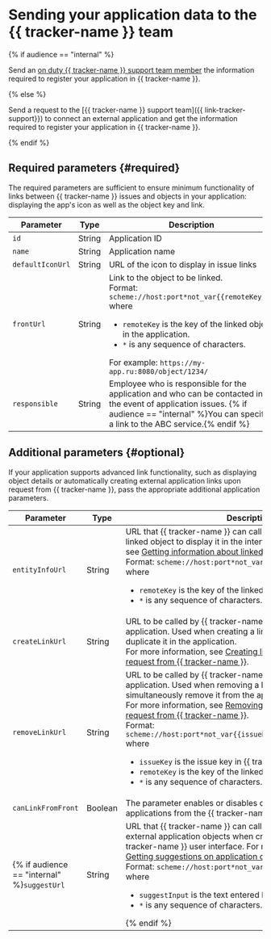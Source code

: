 # Sending your application data to the {{ tracker-name }} team

{% if audience == "internal" %}

Send an [on duty {{ tracker-name }} support team member](https://abc.yandex-team.ru/services/STARTREK/duty/) the information required to register your application in {{ tracker-name }}.

{% else %}

Send a request to the [{{ tracker-name }} support team]({{ link-tracker-support}}) to connect an external application and get the information required to register your application in {{ tracker-name }}.

{% endif %}

## Required parameters {#required}

The required parameters are sufficient to ensure minimum functionality of links between {{ tracker-name }} issues and objects in your application: displaying the app's icon as well as the object key and link.

| Parameter | Type | Description |
| -------- | -------- | ---------- |
| `id` | String | Application ID |
| `name` | String | Application name |
| `defaultIconUrl` | String | URL of the icon to display in issue links |
| `frontUrl` | String | Link to the object to be linked.<br/>Format: `scheme://host:port*not_var{{remoteKey}}*`<br/>where<br/><ul><li>`remoteKey` is the key of the linked object in the application.</li><li>`*` is any sequence of characters.</li></ul>For example: `https://my-app.ru:8080/object/1234/` |
| `responsible` | String | Employee who is responsible for the application and who can be contacted in the event of application issues. {% if audience == "internal" %}You can specify a link to the ABC service.{% endif %} |

## Additional parameters {#optional}

If your application supports advanced link functionality, such as displaying object details or automatically creating external application links upon request from {{ tracker-name }}, pass the appropriate additional application parameters.

| Parameter | Type | Description |
| -------- | -------- | ---------- |
| `entityInfoUrl` | String | URL that {{ tracker-name }} can call to get information about a linked object to display it in the interface. For more information, see [Getting information about linked objects](ext-app-setup.md#object-info).<br/>Format: `scheme://host:port*not_var{{remoteKey}}*`<br/>where<br/><ul><li>`remoteKey` is the key of the linked object in the application.</li><li>`*` is any sequence of characters.</li></ul> |
| `createLinkUrl` | String | URL to be called by {{ tracker-name }} to create a link in the application. Used when creating a link in {{ tracker-name }} to duplicate it in the application.<br/>For more information, see [Creating links in an application upon request from {{ tracker-name }}](ext-app-setup.md#create). |
| `removeLinkUrl` | String | URL to be called by {{ tracker-name }} to delete a link in the application. Used when removing a link in {{ tracker-name }} to simultaneously remove it from the application.<br/>For more information, see [Removing links in an application upon request from {{ tracker-name }}](ext-app-setup.md#delete).<br/>Format: `scheme://host:port*not_var{{issueKey}}*not_var{{remoteKey}}*`<br/>where<br/><ul><li>`issueKey` is the issue key in {{ tracker-name }}.</li><li>`remoteKey` is the key of the linked object in the application.</li><li>`*` is any sequence of characters.</li></ul> |
| `canLinkFromFront` | Boolean | The parameter enables or disables creating links to external applications from the {{ tracker-name }} user interface. |
| {% if audience == "internal" %}`suggestUrl` | String | URL that {{ tracker-name }} can call to get suggestions (hints) on external application objects when creating links through the {{ tracker-name }} user interface. For more information, see [Getting suggestions on application objects](ext-app-setup.md#suggest).<br/>Format: `scheme://host:port*not_var{{suggestInput}}*`<br/>where<br/><ul><li>`suggestInput` is the text entered by the user.</li><li>`*` is any sequence of characters.</li></ul>{% endif %} |

